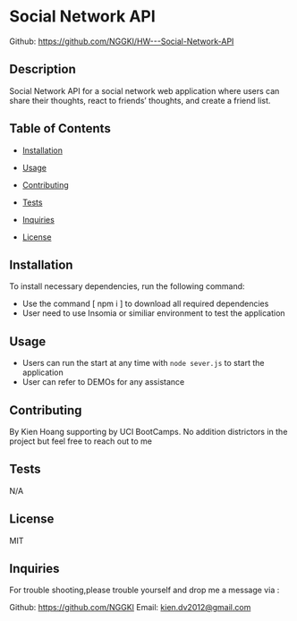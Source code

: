 # Social Network API

Github: https://github.com/NGGKI/HW---Social-Network-API

## Description

Social Network API for a social network web application where users can share their thoughts, react to friends’ thoughts, and create a friend list.

## Table of Contents

- [Installation](#installation)

- [Usage](#usage)

- [Contributing](#contributing)

- [Tests](#tests)

- [Inquiries](#Inquiries)

- [License](#License)

## Installation

To install necessary dependencies, run the following command:

- Use the command [ npm i ] to download all required dependencies
- User need to use Insomia or similiar environment to test the application

## Usage

- Users can run the start at any time with `node sever.js` to start the application
- User can refer to DEMOs for any assistance

## Contributing

By Kien Hoang supporting by UCI BootCamps. No addition districtors in the project but feel free to reach out to me

## Tests

N/A

## License

MIT

## Inquiries

For trouble shooting,please trouble yourself and drop me a message via :

Github: https://github.com/NGGKI
Email: kien.dv2012@gmail.com
